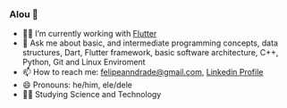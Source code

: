 ### Alou 👋

- 👨‍💻 I’m currently working with [Flutter](https://github.com/flutter/flutter)
- 💬 Ask me about basic, and intermediate programming concepts, data structures, Dart, Flutter framework, basic software architecture, C++, Python, Git and Linux Enviroment
- 📫 How to reach me: felipeanndrade@gmail.com, [Linkedin Profile](https://www.linkedin.com/in/felpsisonfire/)
- 😄 Pronouns: he/him, ele/dele
- 👨‍🔬 Studying Science and Technology

